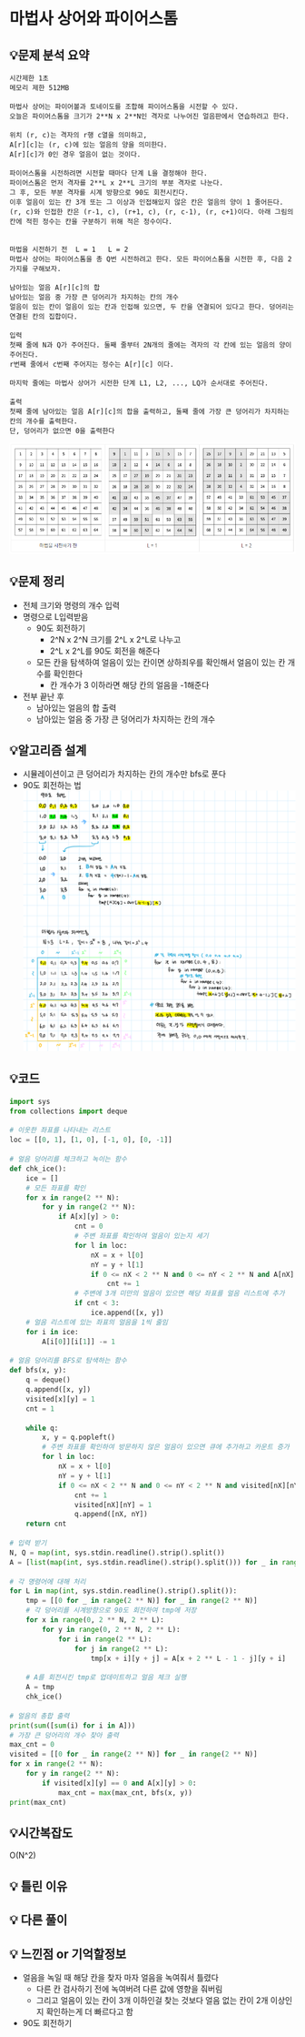 # 마법사 상어와 파이어스톰

## 💡문제 분석 요약
```
시간제한 1초
메모리 제한 512MB

마법사 상어는 파이어볼과 토네이도를 조합해 파이어스톰을 시전할 수 있다. 
오늘은 파이어스톰을 크기가 2**N x 2**N인 격자로 나누어진 얼음판에서 연습하려고 한다. 

위치 (r, c)는 격자의 r행 c열을 의미하고, 
A[r][c]는 (r, c)에 있는 얼음의 양을 의미한다. 
A[r][c]가 0인 경우 얼음이 없는 것이다.

파이어스톰을 시전하려면 시전할 때마다 단계 L을 결정해야 한다. 
파이어스톰은 먼저 격자를 2**L x 2**L 크기의 부분 격자로 나눈다. 
그 후, 모든 부분 격자를 시계 방향으로 90도 회전시킨다. 
이후 얼음이 있는 칸 3개 또는 그 이상과 인접해있지 않은 칸은 얼음의 양이 1 줄어든다. 
(r, c)와 인접한 칸은 (r-1, c), (r+1, c), (r, c-1), (r, c+1)이다. 아래 그림의 칸에 적힌 정수는 칸을 구분하기 위해 적은 정수이다.

		
마법을 시전하기 전	L = 1	L = 2
마법사 상어는 파이어스톰을 총 Q번 시전하려고 한다. 모든 파이어스톰을 시전한 후, 다음 2가지를 구해보자.

남아있는 얼음 A[r][c]의 합
남아있는 얼음 중 가장 큰 덩어리가 차지하는 칸의 개수
얼음이 있는 칸이 얼음이 있는 칸과 인접해 있으면, 두 칸을 연결되어 있다고 한다. 덩어리는 연결된 칸의 집합이다.

입력
첫째 줄에 N과 Q가 주어진다. 둘째 줄부터 2N개의 줄에는 격자의 각 칸에 있는 얼음의 양이 주어진다. 
r번째 줄에서 c번째 주어지는 정수는 A[r][c] 이다.

마지막 줄에는 마법사 상어가 시전한 단계 L1, L2, ..., LQ가 순서대로 주어진다.

출력
첫째 줄에 남아있는 얼음 A[r][c]의 합을 출력하고, 둘째 줄에 가장 큰 덩어리가 차지하는 칸의 개수를 출력한다. 
단, 덩어리가 없으면 0을 출력한다
```
![alt text](./image/20058.png)
## 💡문제 정리
* 전체 크기와 명령의 개수 입력
* 명령으로 L입력받음
  * 90도 회전하기
    * 2^N x 2^N 크기를 2^L x 2^L로 나누고
    * 2^L x 2^L를 90도 회전을 해준다
  * 모든 칸을 탐색하여 얼음이 있는 칸이면 상하죄우를 확인해서 얼음이 있는 칸 개수를 확인한다
    * 칸 개수가 3 이하라면 해당 칸의 얼음을 -1해준다
* 전부 끝난 후
  * 남아있는 얼음의 합 출력
  * 남아있는 얼음 중 가장 큰 덩어리가 차지하는 칸의 개수

## 💡알고리즘 설계
* 시뮬레이션이고 큰 덩어리가 차지하는 칸의 개수만 bfs로 푼다
* 90도 회전하는 법
![alt text](./image/20058_회전.png)

## 💡코드

```python
import sys
from collections import deque

# 이웃한 좌표를 나타내는 리스트
loc = [[0, 1], [1, 0], [-1, 0], [0, -1]]

# 얼음 덩어리를 체크하고 녹이는 함수
def chk_ice():
    ice = []
    # 모든 좌표를 확인
    for x in range(2 ** N):
        for y in range(2 ** N):
            if A[x][y] > 0:
                cnt = 0
                # 주변 좌표를 확인하여 얼음이 있는지 세기
                for l in loc:
                    nX = x + l[0]
                    nY = y + l[1]
                    if 0 <= nX < 2 ** N and 0 <= nY < 2 ** N and A[nX][nY] > 0:
                        cnt += 1
                # 주변에 3개 미만의 얼음이 있으면 해당 좌표를 얼음 리스트에 추가
                if cnt < 3:
                    ice.append([x, y])
    # 얼음 리스트에 있는 좌표의 얼음을 1씩 줄임
    for i in ice:
        A[i[0]][i[1]] -= 1

# 얼음 덩어리를 BFS로 탐색하는 함수
def bfs(x, y):
    q = deque()
    q.append([x, y])
    visited[x][y] = 1
    cnt = 1

    while q:
        x, y = q.popleft()
        # 주변 좌표를 확인하여 방문하지 않은 얼음이 있으면 큐에 추가하고 카운트 증가
        for l in loc:
            nX = x + l[0]
            nY = y + l[1]
            if 0 <= nX < 2 ** N and 0 <= nY < 2 ** N and visited[nX][nY] == 0 and A[nX][nY] > 0:
                cnt += 1
                visited[nX][nY] = 1
                q.append([nX, nY])
    return cnt

# 입력 받기
N, Q = map(int, sys.stdin.readline().strip().split())
A = [list(map(int, sys.stdin.readline().strip().split())) for _ in range(2 ** N)]

# 각 명령어에 대해 처리
for L in map(int, sys.stdin.readline().strip().split()):
    tmp = [[0 for _ in range(2 ** N)] for _ in range(2 ** N)]
    # 각 덩어리를 시계방향으로 90도 회전하여 tmp에 저장
    for x in range(0, 2 ** N, 2 ** L):
        for y in range(0, 2 ** N, 2 ** L):
            for i in range(2 ** L):
                for j in range(2 ** L):
                    tmp[x + i][y + j] = A[x + 2 ** L - 1 - j][y + i]

    # A를 회전시킨 tmp로 업데이트하고 얼음 체크 실행
    A = tmp
    chk_ice()

# 얼음의 총합 출력
print(sum([sum(i) for i in A]))
# 가장 큰 덩어리의 개수 찾아 출력
max_cnt = 0
visited = [[0 for _ in range(2 ** N)] for _ in range(2 ** N)]
for x in range(2 ** N):
    for y in range(2 ** N):
        if visited[x][y] == 0 and A[x][y] > 0:
            max_cnt = max(max_cnt, bfs(x, y))
print(max_cnt)

```

## 💡시간복잡도
O(N^2)

## 💡 틀린 이유

## 💡 다른 풀이


## 💡 느낀점 or 기억할정보
* 얼음을 녹일 때 해당 칸을 찾자 마자 얼음을 녹여줘서 틀렸다
  * 다른 칸 검사하기 전에 녹여버려 다른 값에 영향을 줘버림
  * 그리고 얼음이 있는 칸이 3개 이하인걸 찾는 것보다 얼음 없는 칸이 2개 이상인지 확인하는게 더 빠르다고 함
* 90도 회전하기